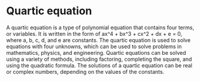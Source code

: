 # Quartic equation

A quartic equation is a type of polynomial equation that contains four terms, or variables. It is written in the form of ax^4 + bx^3 + cx^2 + dx + e = 0, where a, b, c, d, and e are constants. The quartic equation is used to solve equations with four unknowns, which can be used to solve problems in mathematics, physics, and engineering. Quartic equations can be solved using a variety of methods, including factoring, completing the square, and using the quadratic formula. The solutions of a quartic equation can be real or complex numbers, depending on the values of the constants.
